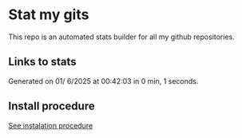 # Stat my gits

This repo is an automated stats builder for all my github repositories.

## Links to stats


Generated on 01/ 6/2025 at 00:42:03 in 0 min, 1 seconds.

## Install procedure

[See instalation procedure](./src/install.md)
